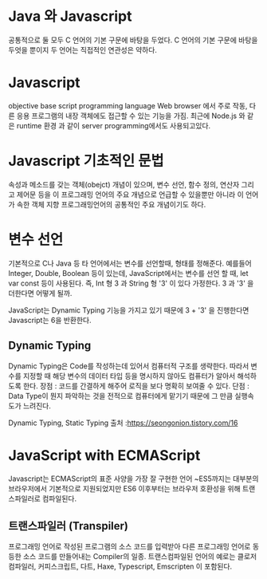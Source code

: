 # Java 와 Javascript
공통적으로 둘 모두 C 언어의 기본 구문에 바탕을 두었다.
C 언어의 기본 구문에 바탕을 두엇을 뿐이지 두 언어는 직접적인 연관성은 약하다.

# Javascript
objective base script programming language
Web browser 에서 주로 작동, 다른 응용 프로그램의 내장 객체에도 접근할 수 있는 기능을 가짐.
최근에 Node.js 와 같은 runtime 환경 과 같이 server programming에서도 사용되고있다.

# Javascript 기초적인 문법
속성과 메소드를 갖는 객체(obejct) 개념이 있으며, 변수 선언, 함수 정의, 연산자 그리고 제어문 등을 이 프로그래밍 언어의
주요 개념으로 언급할 수 있을뿐만 아니라 이 언어가 속한 객체 지향 프로그래밍언어의 공통적인 주요 개념이기도 하다.

# 변수 선언
기본적으로 C나 Java 등 타 언어에서는 변수를 선언할때, 형태를 정해준다. 예를들어 Integer, Double, Boolean 등이 있는데,
JavaScript에서는 변수를 선언 할 때, let var const 등이 사용된다.
즉,  Int 형 3 과 String 형 '3' 이 있다 가정한다.
3 과 '3' 을 더한다면 어떻게 될까.

JavaScript는 Dynamic Typing 기능을 가지고 있기 때문에
3 + '3' 을 진행한다면 Javascript는 6을 반환한다.

## Dynamic Typing 
Dynamic Typing은 Code를 작성하는데 있어서 컴퓨터적 구조를 생략한다.
따라서 변수를 지정할 때 해당 변수의 데이터 타입 등을 명시하지 않아도 컴퓨터가 알아서 해석하도록 한다.
장점 : 코드를 간결하게 해주어 로직을 보다 명확히 보여줄 수 있다.
단점 : Data Type이 뭔지 파악하는 것을 전적으로 컴퓨터에게 맡기기 때문에 그 만큼 실행속도가 느려진다.

Dynamic Typing, Static Typing 출처 :https://seongonion.tistory.com/16

# JavaScript with ECMAScript
Javascript는 ECMAScript의 표준 사양을 가장 잘 구현한 언어
~ES5까지는 대부분의 브라우저에서 기본적으로 지원되었지만
ES6 이후부터는 브라우저 호환성을 위해 트랜스파일러로 컴파일된다.

## 트랜스파일러 (Transpiler)
프로그래밍 언어로 작성된 프로그램의 소스 코드를 입력받아 다른 프로그래밍 언어로 동등한 소스 코드를
만들어내는 Compiler의 일종.
트랜스컴파일된 언어의 예로는 클로저 컴파일러, 커피스크립트, 다트, Haxe, Typescript, Emscripten 이 포함된다.